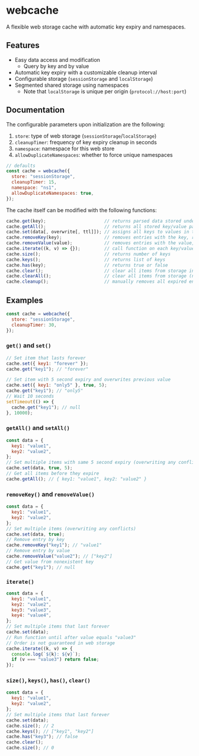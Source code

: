 # webcache

A flexible web storage cache with automatic key expiry and namespaces.

## Features

- Easy data access and modification
  - Query by key and by value
- Automatic key expiry with a customizable cleanup interval
- Configurable storage (`sessionStorage` and `localStorage`)
- Segmented shared storage using namespaces
  - Note that `localStorage` is unique per origin (`protocol://host:port`)

## Documentation

The configurable parameters upon initialization are the following:

1. `store`: type of web storage (`sessionStorage`/`localStorage`)
2. `cleanupTimer`: frequency of key expiry cleanup in seconds
3. `namespace`: namespace for this web store
4. `allowDuplicateNamespaces`: whether to force unique namespaces

```js
// defaults
const cache = webcache({
  store: "sessionStorage",
  cleanupTimer: 15,
  namespace: "ns1",
  allowDuplicateNamespaces: true,
});
```

The cache itself can be modified with the following functions:

```js
cache.get(key);                      // returns parsed data stored under key
cache.getAll();                      // returns all stored key/value pairs as an object
cache.set(data[, overwrite[, ttl]]); // assigns all keys to values in the data object with expire time in seconds
cache.removeKey(key);                // removes entries with the key, returns the value
cache.removeValue(value);            // removes entries with the value, returns list of keys
cache.iterate((k, v) => {});         // call function on each key/value pair, return false to exit
cache.size();                        // returns number of keys
cache.keys();                        // returns list of keys
cache.has(key);                      // returns true or false
cache.clear();                       // clear all items from storage in this namespace
cache.clearAll();                    // clear all items from storage (not namespace sensitive)
cache.cleanup();                     // manually removes all expired entries
```

## Examples

```js
const cache = webcache({
  store: "sessionStorage",
  cleanupTimer: 30,
});
```

### `get()` and `set()`

```js
// Set item that lasts forever
cache.set({ key1: "forever" });
cache.get("key1"); // "forever"

// Set item with 5 second expiry and overwrites previous value
cache.set({ key1: "only5" }, true, 5);
cache.get("key1"); // "only5"
// Wait 10 seconds
setTimeout(() => {
  cache.get("key1"); // null
}, 10000);
```

### `getAll()` and `setAll()`

```js
const data = {
  key1: "value1",
  key2: "value2",
};
// Set multiple items with same 5 second expiry (overwriting any conflicts)
cache.set(data, true, 5);
// Get all items before they expire
cache.getAll(); // { key1: "value1", key2: "value2" }
```

### `removeKey()` and `removeValue()`

```js
const data = {
  key1: "value1",
  key2: "value2",
};
// Set multiple items (overwriting any conflicts)
cache.set(data, true);
// Remove entry by key
cache.removeKey("key1"); // "value1"
// Remove entry by value
cache.removeValue("value2"); // ["key2"]
// Get value from nonexistent key
cache.get("key1"); // null
```

### `iterate()`

```js
const data = {
  key1: "value1",
  key2: "value2",
  key3: "value3",
  key4: "value4",
};
// Set multiple items that last forever
cache.set(data);
// Run function until after value equals "value3"
// Order is not guaranteed in web storage
cache.iterate((k, v) => {
  console.log(`${k}: ${v}`);
  if (v === "value3") return false;
});
```

### `size()`, `keys()`, `has()`, `clear()`

```js
const data = {
  key1: "value1",
  key2: "value2",
};
// Set multiple items that last forever
cache.set(data);
cache.size(); // 2
cache.keys(); // ["key1", "key2"]
cache.has("key3"); // false
cache.clear();
cache.size(); // 0
```
